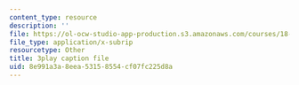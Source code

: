 ```yaml
---
content_type: resource
description: ''
file: https://ol-ocw-studio-app-production.s3.amazonaws.com/courses/18-06sc-linear-algebra-fall-2011/8e991a3a8eea53158554cf07fc225d8a_55AoWKZZtww.vtt
file_type: application/x-subrip
resourcetype: Other
title: 3play caption file
uid: 8e991a3a-8eea-5315-8554-cf07fc225d8a
---
```


